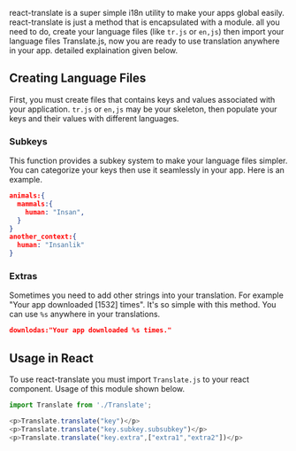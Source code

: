 
react-translate is a super simple i18n utility to make your apps global easily. react-translate is just a method that is encapsulated with a module. all you need to do, create your language files (like `tr.js` or `en,js`) then import your language files Translate.js, now you are ready to use translation anywhere in your app. detailed explaination given below. 

## Creating Language Files
First, you must create files that contains keys and values associated with your application. `tr.js` or `en,js` may be your skeleton, then populate your keys and their values with different languages.

### Subkeys
This function provides a subkey system to make your language files simpler. You can categorize your keys then use it seamlessly in your app. Here is an example.
```json
animals:{
  mammals:{
    human: "Insan",
  }
}
another_context:{
  human: "Insanlik"
}
```

### Extras
Sometimes you need to add other strings into your translation. For example "Your app downloaded [1532] times". It's so simple with this method. You can use `%s` anywhere in your translations.

```json
downlodas:"Your app downloaded %s times."
```

## Usage in React

To use react-translate you must import `Translate.js` to your react component. Usage of this module shown below.

```javascript
import Translate from './Translate';

<p>Translate.translate("key")</p>
<p>Translate.translate("key.subkey.subsubkey")</p>
<p>Translate.translate("key.extra",["extra1","extra2"])</p>
```


